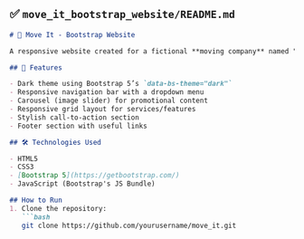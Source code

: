## ✅ `move_it_bootstrap_website/README.md`

```markdown
# 🚚 Move It - Bootstrap Website

A responsive website created for a fictional **moving company** named "Move It", built entirely using **Bootstrap 5.3**. It showcases various Bootstrap components and modern web design practices.

## 🌟 Features

- Dark theme using Bootstrap 5’s `data-bs-theme="dark"`
- Responsive navigation bar with a dropdown menu
- Carousel (image slider) for promotional content
- Responsive grid layout for services/features
- Stylish call-to-action section
- Footer section with useful links

## 🛠️ Technologies Used

- HTML5
- CSS3
- [Bootstrap 5](https://getbootstrap.com/)
- JavaScript (Bootstrap's JS Bundle)

## How to Run
1. Clone the repository:
   ```bash
   git clone https://github.com/yourusername/move_it.git
